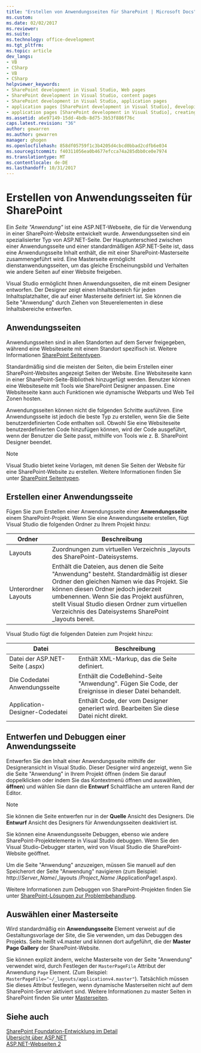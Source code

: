 ```yaml
---
title: "Erstellen von Anwendungsseiten für SharePoint | Microsoft Docs"
ms.custom: 
ms.date: 02/02/2017
ms.reviewer: 
ms.suite: 
ms.technology: office-development
ms.tgt_pltfrm: 
ms.topic: article
dev_langs:
- VB
- CSharp
- VB
- CSharp
helpviewer_keywords:
- SharePoint development in Visual Studio, Web pages
- SharePoint development in Visual Studio, content pages
- SharePoint development in Visual Studio, application pages
- application pages [SharePoint development in Visual Studio], developing
- application pages [SharePoint development in Visual Studio], creating
ms.assetid: a6e97149-15dd-4bdb-8d75-3b53f886f76c
caps.latest.revision: "36"
author: gewarren
ms.author: gewarren
manager: ghogen
ms.openlocfilehash: 858df05759f1c3b4205d4cbcd0bbad2cdfb6e034
ms.sourcegitcommit: f40311056ea0b4677efcca74a285dbb0ce0e7974
ms.translationtype: MT
ms.contentlocale: de-DE
ms.lasthandoff: 10/31/2017
---
```

# <a name="creating-application-pages-for-sharepoint"></a>Erstellen von Anwendungsseiten für SharePoint
  Ein *Seite "Anwendung"* ist eine ASP.NET-Webseite, die für die Verwendung in einer SharePoint-Website entwickelt wurde. Anwendungsseiten sind ein spezialisierter Typ von ASP.NET-Seite. Der Hauptunterschied zwischen einer Anwendungsseite und einer standardmäßigen ASP.NET-Seite ist, dass eine Anwendungsseite Inhalt enthält, die mit einer SharePoint-Masterseite zusammengeführt wird. Eine Masterseite ermöglicht dienstanwendungsseiten, um das gleiche Erscheinungsbild und Verhalten wie andere Seiten auf einer Website freigeben.  
  
 Visual Studio ermöglicht Ihnen Anwendungsseiten, die mit einem Designer entworfen. Der Designer zeigt einen Inhaltsbereich für jeden Inhaltsplatzhalter, die auf einer Masterseite definiert ist. Sie können die Seite "Anwendung" durch Ziehen von Steuerelementen in diese Inhaltsbereiche entwerfen.  
  
## <a name="application-pages"></a>Anwendungsseiten  
 Anwendungsseiten sind in allen Standorten auf dem Server freigegeben, während eine Websiteseite mit einem Standort spezifisch ist. Weitere Informationen [SharePoint Seitentypen](http://go.microsoft.com/fwlink/?LinkID=211584).  
  
 Standardmäßig sind die meisten der Seiten, die beim Erstellen einer SharePoint-Websites angezeigt Seiten der Website. Eine Websiteseite kann in einer SharePoint-Seite-Bibliothek hinzugefügt werden. Benutzer können eine Websiteseite mit Tools wie SharePoint Designer anpassen. Eine Websiteseite kann auch Funktionen wie dynamische Webparts und Web Teil Zonen hosten.  
  
 Anwendungsseiten können nicht die folgenden Schritte ausführen. Eine Anwendungsseite ist jedoch die beste Typ zu erstellen, wenn Sie die Seite benutzerdefinierten Code enthalten soll. Obwohl Sie eine Websiteseite benutzerdefinierten Code hinzufügen können, wird der Code ausgeführt, wenn der Benutzer die Seite passt, mithilfe von Tools wie z. B. SharePoint Designer beendet.  
  
> [!NOTE]  
>  Visual Studio bietet keine Vorlagen, mit denen Sie Seiten der Website für eine SharePoint-Website zu erstellen. Weitere Informationen finden Sie unter [SharePoint Seitentypen](http://go.microsoft.com/fwlink/?LinkID=211584).  
  
## <a name="creating-an-application-page"></a>Erstellen einer Anwendungsseite  
 Fügen Sie zum Erstellen einer Anwendungsseite einer **Anwendungsseite** einem SharePoint-Projekt. Wenn Sie eine Anwendungsseite erstellen, fügt Visual Studio die folgenden Ordner zu Ihrem Projekt hinzu:  
  
|Ordner|Beschreibung|  
|------------|-----------------|  
|Layouts|Zuordnungen zum virtuellen Verzeichnis _layouts des SharePoint-Dateisystems.|  
|Unterordner Layouts|Enthält die Dateien, aus denen die Seite "Anwendung" besteht. Standardmäßig ist dieser Ordner den gleichen Namen wie das Projekt. Sie können diesen Ordner jedoch jederzeit umbenennen. Wenn Sie das Projekt ausführen, stellt Visual Studio diesen Ordner zum virtuellen Verzeichnis des Dateisystems SharePoint _layouts bereit.|  
  
 Visual Studio fügt die folgenden Dateien zum Projekt hinzu:  
  
|Datei|Beschreibung|  
|----------|-----------------|  
|Datei der ASP.NET-Seite (.aspx)|Enthält XML-Markup, das die Seite definiert.|  
|Die Codedatei Anwendungsseite|Enthält die CodeBehind-Seite "Anwendung". Fügen Sie Code, der Ereignisse in dieser Datei behandelt.|  
|Application-Designer-Codedatei|Enthält Code, der vom Designer generiert wird. Bearbeiten Sie diese Datei nicht direkt.|  
  
## <a name="designing-and-debugging-an-application-page"></a>Entwerfen und Debuggen einer Anwendungsseite  
 Entwerfen Sie den Inhalt einer Anwendungsseite mithilfe der Designeransicht in Visual Studio. Dieser Designer wird angezeigt, wenn Sie die Seite "Anwendung" in Ihrem Projekt öffnen (indem Sie darauf doppelklicken oder indem Sie das Kontextmenü öffnen und auswählen, **öffnen**) und wählen Sie dann die **Entwurf** Schaltfläche am unteren Rand der Editor.  
  
> [!NOTE]  
>  Sie können die Seite entwerfen nur in der **Quelle** Ansicht des Designers. Die **Entwurf** Ansicht des Designers für Anwendungsseiten deaktiviert ist.  
  
 Sie können eine Anwendungsseite Debuggen, ebenso wie andere SharePoint-Projektelemente in Visual Studio debuggen. Wenn Sie den Visual Studio-Debugger starten, wird von Visual Studio die SharePoint-Website geöffnet.  
  
 Um die Seite "Anwendung" anzuzeigen, müssen Sie manuell auf den Speicherort der Seite "Anwendung" navigieren (zum Beispiel: http://*Server_Name*/_layouts /*Project_Name*  /ApplicationPage1.aspx).  
  
 Weitere Informationen zum Debuggen von SharePoint-Projekten finden Sie unter [SharePoint-Lösungen zur Problembehandlung](../sharepoint/troubleshooting-sharepoint-solutions.md).  
  
## <a name="choosing-a-master-page"></a>Auswählen einer Masterseite  
 Wird standardmäßig ein **Anwendungsseite** Element verweist auf die Gestaltungsvorlage der Site, die Sie verwenden, um das Debuggen des Projekts. Seite heißt v4.master und können dort aufgeführt, die der **Master Page Gallery** der SharePoint-Website.  
  
 Sie können explizit ändern, welche Masterseite von der Seite "Anwendung" verwendet wird, durch Festlegen der `MasterPageFile` Attribut der Anwendung `Page` Element. (Zum Beispiel: `MasterPageFile="~/_layouts/applicationv4.master"`). Tatsächlich müssen Sie dieses Attribut festlegen, wenn dynamische Masterseiten nicht auf dem SharePoint-Server aktiviert sind. Weitere Informationen zu master Seiten in SharePoint finden Sie unter [Masterseiten](http://go.microsoft.com/fwlink/?LinkID=169281).  
  
## <a name="see-also"></a>Siehe auch  
 [SharePoint Foundation-Entwicklung im Detail](http://go.microsoft.com/fwlink/?LinkID=182103)   
 [Übersicht über ASP.NET](/aspnet/overview)   
 [ASP.NET-Webseiten 2](/aspnet/web-pages/index)   
  
  